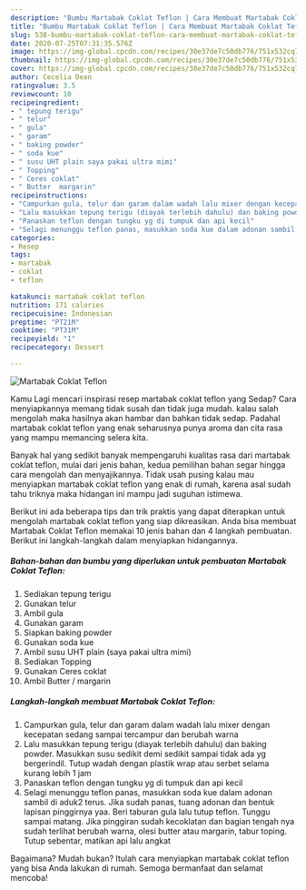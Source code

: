 ```yaml
---
description: "Bumbu Martabak Coklat Teflon | Cara Membuat Martabak Coklat Teflon Yang Enak Dan Mudah"
title: "Bumbu Martabak Coklat Teflon | Cara Membuat Martabak Coklat Teflon Yang Enak Dan Mudah"
slug: 538-bumbu-martabak-coklat-teflon-cara-membuat-martabak-coklat-teflon-yang-enak-dan-mudah
date: 2020-07-25T07:31:35.576Z
image: https://img-global.cpcdn.com/recipes/30e37de7c50db776/751x532cq70/martabak-coklat-teflon-foto-resep-utama.jpg
thumbnail: https://img-global.cpcdn.com/recipes/30e37de7c50db776/751x532cq70/martabak-coklat-teflon-foto-resep-utama.jpg
cover: https://img-global.cpcdn.com/recipes/30e37de7c50db776/751x532cq70/martabak-coklat-teflon-foto-resep-utama.jpg
author: Cecelia Dean
ratingvalue: 3.5
reviewcount: 10
recipeingredient:
- " tepung terigu"
- " telur"
- " gula"
- " garam"
- " baking powder"
- " soda kue"
- " susu UHT plain saya pakai ultra mimi"
- " Topping"
- " Ceres coklat"
- " Butter  margarin"
recipeinstructions:
- "Campurkan gula, telur dan garam dalam wadah lalu mixer dengan kecepatan sedang sampai tercampur dan berubah warna"
- "Lalu masukkan tepung terigu (diayak terlebih dahulu) dan baking powder. Masukkan susu sedikit demi sedikit sampai tidak ada yg bergerindil. Tutup wadah dengan plastik wrap atau serbet selama kurang lebih 1 jam"
- "Panaskan teflon dengan tungku yg di tumpuk dan api kecil"
- "Selagi menunggu teflon panas, masukkan soda kue dalam adonan sambil di aduk2 terus. Jika sudah panas, tuang adonan dan bentuk lapisan pinggirnya yaa. Beri taburan gula lalu tutup teflon. Tunggu sampai matang. Jika pinggiran sudah kecoklatan dan bagian tengah nya sudah terlihat berubah warna, olesi butter atau margarin, tabur toping. Tutup sebentar, matikan api lalu angkat"
categories:
- Resep
tags:
- martabak
- coklat
- teflon

katakunci: martabak coklat teflon 
nutrition: 171 calories
recipecuisine: Indonesian
preptime: "PT21M"
cooktime: "PT31M"
recipeyield: "1"
recipecategory: Dessert

---
```



![Martabak Coklat Teflon](https://img-global.cpcdn.com/recipes/30e37de7c50db776/751x532cq70/martabak-coklat-teflon-foto-resep-utama.jpg)

Kamu Lagi mencari inspirasi resep martabak coklat teflon yang Sedap? Cara menyiapkannya memang tidak susah dan tidak juga mudah. kalau salah mengolah maka hasilnya akan hambar dan bahkan tidak sedap. Padahal martabak coklat teflon yang enak seharusnya punya aroma dan cita rasa yang mampu memancing selera kita.



Banyak hal yang sedikit banyak mempengaruhi kualitas rasa dari martabak coklat teflon, mulai dari jenis bahan, kedua pemilihan bahan segar hingga cara mengolah dan menyajikannya. Tidak usah pusing kalau mau menyiapkan martabak coklat teflon yang enak di rumah, karena asal sudah tahu triknya maka hidangan ini mampu jadi suguhan istimewa.


Berikut ini ada beberapa tips dan trik praktis yang dapat diterapkan untuk mengolah martabak coklat teflon yang siap dikreasikan. Anda bisa membuat Martabak Coklat Teflon memakai 10 jenis bahan dan 4 langkah pembuatan. Berikut ini langkah-langkah dalam menyiapkan hidangannya.

<!--inarticleads1-->

##### Bahan-bahan dan bumbu yang diperlukan untuk pembuatan Martabak Coklat Teflon:

1. Sediakan  tepung terigu
1. Gunakan  telur
1. Ambil  gula
1. Gunakan  garam
1. Siapkan  baking powder
1. Gunakan  soda kue
1. Ambil  susu UHT plain (saya pakai ultra mimi)
1. Sediakan  Topping
1. Gunakan  Ceres coklat
1. Ambil  Butter / margarin




<!--inarticleads2-->

##### Langkah-langkah membuat Martabak Coklat Teflon:

1. Campurkan gula, telur dan garam dalam wadah lalu mixer dengan kecepatan sedang sampai tercampur dan berubah warna
1. Lalu masukkan tepung terigu (diayak terlebih dahulu) dan baking powder. Masukkan susu sedikit demi sedikit sampai tidak ada yg bergerindil. Tutup wadah dengan plastik wrap atau serbet selama kurang lebih 1 jam
1. Panaskan teflon dengan tungku yg di tumpuk dan api kecil
1. Selagi menunggu teflon panas, masukkan soda kue dalam adonan sambil di aduk2 terus. Jika sudah panas, tuang adonan dan bentuk lapisan pinggirnya yaa. Beri taburan gula lalu tutup teflon. Tunggu sampai matang. Jika pinggiran sudah kecoklatan dan bagian tengah nya sudah terlihat berubah warna, olesi butter atau margarin, tabur toping. Tutup sebentar, matikan api lalu angkat




Bagaimana? Mudah bukan? Itulah cara menyiapkan martabak coklat teflon yang bisa Anda lakukan di rumah. Semoga bermanfaat dan selamat mencoba!
